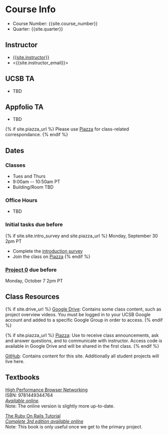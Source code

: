 # Course Info

- Course Number: {{site.course_number}}
- Quarter: {{site.quarter}}

## Instructor

- [{{site.instructor}}]({{site.instructor_url}})
- <{{site.instructor_email}}>

## UCSB TA
- TBD
<!-- - Bhavye Jain -->
<!-- - <bhavyejain@ucsb.edu> -->

## Appfolio TA
- TBD
<!-- - Shubham Talbar -->
<!-- - <shubham_talbar@ucsb.edu> -->

{% if site.piazza_url %}
Please use [Piazza]({{site.piazza_url}}) for class-related correspondance.
{% endif %}

## Dates

### Classes

- Tues and Thurs
- 9:00am -- 10:50am PT
- Building/Room TBD
<!-- - Phelps 2510 -->

### Office Hours

- TBD

<!-- In-person

- Wednesday 10 -- 11am, Phelps 2510
- Thursday 3 -- 4pm, Phelps 2510

Virtual

- Thursday 2 -- 3pm, link in [Piazza]({{site.piazza_url}})
- Friday 1 -- 2pm, link in [Piazza]({{site.piazza_url}}) -->

### Initial tasks due before

{% if site.site.intro_survey and site.piazza_url %}
Monday, September 30 2pm PT

- Complete the [introduction survey]({{site.intro_survey}})
- Join the class on [Piazza]({{site.piazza_url}})
{% endif %}
<!-- - Enroll in [AWS Educate](https://www.awseducate.com/Registration?apptype=student&courseview=true) -->

### [Project 0](/project0/) due before

Monday, October 7 2pm PT

<!-- ### [Project 1](/project1/) due before

Monday, October 16 2pm PT

### [Project 2](/project2/) due before

Tuesday, October 24 2pm PT

### [Project 3](/project3/) Pairing Message due before

Monday, October 30 2pm PT

### Final Project Team Message due before

Monday, November 6 2pm PT

### [Project 3](/project3/) due before

Monday, November 6 2pm PT

### [Project](/project/#proposal) initial peer score message due before

Monday, November 27 2pm PT

### [Project](/project/#report) report draft for feedback due before

Monday, December 4 2pm PT

### [Project](/project/#proposal) final peer score message due before

Monday, December 15 2pm PT

### [Project](/project/#report) report due before

Monday, December 15 2pm PT

### [Project](/project/#video) video due before

Monday, December 15 2pm PT -->

## Class Resources

{% if site.drive_url %}
[Google Drive]({{site.drive_url}}): Contains some class content, such as
project overview videos. You must be logged in to your UCSB Google account and
added to a specific Google Group in order to access.
{% endif %}

{% if site.piazza_url %}
[Piazza]({{site.piazza_url}}): Use to receive class announcements, ask and
answer questions, and to communicate with instructor. Access code is available
in Google Drive and will be shared in the first class.
{% endif %}

[GitHub](https://github.com/{{site.github_username}}): Contains content for
this site. Additionally all student projects will live here.

## Textbooks

[High Performance Browser Networking](https://www.amazon.com/High-Performance-Browser-Networking-performance/dp/1449344763)  
ISBN: 9781449344764  
_[Available online](https://hpbn.co/)._  
Note: The online version is slightly more up-to-date.

[The Ruby On Rails Tutorial](https://www.railstutorial.org/book)  
_[Complete 3rd edition available online](https://3rd-edition.railstutorial.org/book)_  
Note: This book is only useful once we get to the primary project.
